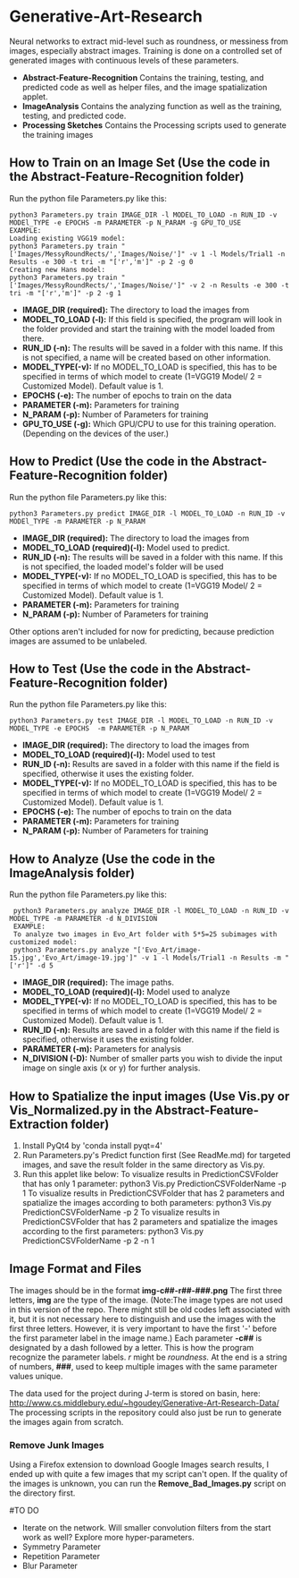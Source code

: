 
# Generative-Art-Research
Neural networks to extract mid-level such as roundness, or messiness from images, especially abstract images. Training is done on a controlled set of generated images with continuous levels of these parameters.

- **Abstract-Feature-Recognition** Contains the training, testing, and predicted code as well as helper files, and the image spatialization applet.
- **ImageAnalysis** Contains the analyzing function as well as the training, testing, and predicted code.
- **Processing Sketches** Contains the Processing scripts used to generate the training images

## How to Train on an Image Set (Use the code in the Abstract-Feature-Recognition folder)
Run the python file Parameters.py like this:

    python3 Parameters.py train IMAGE_DIR -l MODEL_TO_LOAD -n RUN_ID -v MODEl_TYPE -e EPOCHS -m PARAMETER -p N_PARAM -g GPU_TO_USE
    EXAMPLE:
    Loading existing VGG19 model:
    python3 Parameters.py train "['Images/MessyRoundRects/','Images/Noise/']" -v 1 -l Models/Trial1 -n Results -e 300 -t tri -m "['r','m']" -p 2 -g 0
    Creating new Hans model:
    python3 Parameters.py train "['Images/MessyRoundRects/','Images/Noise/']" -v 2 -n Results -e 300 -t tri -m "['r','m']" -p 2 -g 1

 - **IMAGE_DIR (required):** The directory to load the images from
 - **MODEL_TO_LOAD (-l):** If this field is specified, the program will look in the folder provided and start the training with the model loaded from there.
 - **RUN_ID (-n):** The results will be saved in a folder with this name. If this is not specified, a name will be created based on other information.
 - **MODEL_TYPE(-v):** If no MODEL_TO_LOAD is specified, this has to be specified in terms of which model to create (1=VGG19 Model/ 2 = Customized Model). Default value is 1.
 - **EPOCHS (-e):** The number of epochs to train on the data
 - **PARAMETER (-m):** Parameters for training
 - **N_PARAM (-p):** Number of Parameters for training
 - **GPU_TO_USE (-g):** Which GPU/CPU to use for this training operation. (Depending on the devices of the user.)


## How to Predict (Use the code in the Abstract-Feature-Recognition folder)
Run the python file Parameters.py like this:

    python3 Parameters.py predict IMAGE_DIR -l MODEL_TO_LOAD -n RUN_ID -v MODEl_TYPE -m PARAMETER -p N_PARAM

 - **IMAGE_DIR (required):** The directory to load the images from
 - **MODEL_TO_LOAD (required)(-l):** Model used to predict.
 - **RUN_ID (-n):** The results will be saved in a folder with this name. If this is not specified, the loaded model's folder will be used
 - **MODEL_TYPE(-v):** If no MODEL_TO_LOAD is specified, this has to be specified in terms of which model to create (1=VGG19 Model/ 2 = Customized Model). Default value is 1.
 - **PARAMETER (-m):** Parameters for training
 - **N_PARAM (-p):** Number of Parameters for training

 Other options aren't included for now for predicting, because prediction images are assumed to be unlabeled.

## How to Test (Use the code in the Abstract-Feature-Recognition folder)
Run the python file Parameters.py like this:

    python3 Parameters.py test IMAGE_DIR -l MODEL_TO_LOAD -n RUN_ID -v MODEL_TYPE -e EPOCHS  -m PARAMETER -p N_PARAM

 - **IMAGE_DIR (required):** The directory to load the images from
 - **MODEL_TO_LOAD (required)(-l):** Model used to test
 - **RUN_ID (-n):** Results are saved in a folder with this name if the field is specified, otherwise it uses the existing folder.
 - **MODEL_TYPE(-v):** If no MODEL_TO_LOAD is specified, this has to be specified in terms of which model to create (1=VGG19 Model/ 2 = Customized Model). Default value is 1.
 - **EPOCHS (-e):** The number of epochs to train on the data
 - **PARAMETER (-m):** Parameters for training
 - **N_PARAM (-p):** Number of Parameters for training

## How to Analyze (Use the code in the ImageAnalysis folder)
Run the python file Parameters.py like this:

     python3 Parameters.py analyze IMAGE_DIR -l MODEL_TO_LOAD -n RUN_ID -v MODEL_TYPE -m PARAMETER -d N_DIVISION
     EXAMPLE:
     To analyze two images in Evo_Art folder with 5*5=25 subimages with customized model:
     python3 Parameters.py analyze "['Evo_Art/image-15.jpg','Evo_Art/image-19.jpg']" -v 1 -l Models/Trial1 -n Results -m "['r']" -d 5

- **IMAGE_DIR (required):** The image paths.
- **MODEL_TO_LOAD (required)(-l):** Model used to analyze
- **MODEL_TYPE(-v):** If no MODEL_TO_LOAD is specified, this has to be specified in terms of which model to create (1=VGG19 Model/ 2 = Customized Model). Default value is 1.
- **RUN_ID (-n):** Results are saved in a folder with this name if the field is specified, otherwise it uses the existing folder.
- **PARAMETER (-m):** Parameters for analysis
- **N_DIVISION (-D):** Number of smaller parts you wish to divide the input image on single axis (x or y) for further analysis.

## How to Spatialize the input images (Use Vis.py or Vis_Normalized.py in the Abstract-Feature-Extraction folder)
1. Install PyQt4 by 'conda install pyqt=4'
2. Run Parameters.py's Predict function first (See ReadMe.md) for targeted images, and save the result folder in the same directory as Vis.py.
3. Run this applet like below:
    To visualize results in PredictionCSVFolder that has only 1 parameter:
        python3 Vis.py PredictionCSVFolderName -p 1
    To visualize results in PredictionCSVFolder that has 2 parameters and spatialize the images according to both parameters:
        python3 Vis.py PredictionCSVFolderName -p 2
    To visualize results in PredictionCSVFolder that has 2 parameters and spatialize the images according to the first parameters:
        python3 Vis.py PredictionCSVFolderName -p 2 -n 1

## Image Format and Files
The images should be in the format **img-c##-r##-###.png**
The first three letters, **img** are the type of the image.
(Note:The image types are not used in this version of the repo. There might still be old codes left associated with it, but it is not necessary here to distinguish and use the images with the first three letters. However, it is very important to have the first '-' before the first parameter label in the image name.)
Each parameter **-c##** is designated by a dash followed by a letter. This is how the program recognize the parameter labels. *r* might be *roundness.*
At the end is a string of numbers, **###**, used to keep multiple images with the same parameter values unique.

The data used for the project during J-term is stored on basin, here:
http://www.cs.middlebury.edu/~hgoudey/Generative-Art-Research-Data/
The processing scripts in the repository could also just be run to generate the images again from scratch.

### Remove Junk Images
Using a Firefox extension to download Google Images search results, I ended up with quite a few images that my script can't open. If the quality of the images is unknown, you can run the **Remove_Bad_Images.py** script on the directory first.


#TO DO
- Iterate on the network. Will smaller convolution filters from the start work as well? Explore more hyper-parameters.
- Symmetry Parameter
- Repetition Parameter
- Blur Parameter
